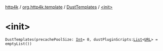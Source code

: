 [http4k](../../index.md) / [org.http4k.template](../index.md) / [DustTemplates](index.md) / [&lt;init&gt;](./-init-.md)

# &lt;init&gt;

`DustTemplates(precachePoolSize: `[`Int`](https://kotlinlang.org/api/latest/jvm/stdlib/kotlin/-int/index.html)` = 0, dustPluginScripts: `[`List`](https://kotlinlang.org/api/latest/jvm/stdlib/kotlin.collections/-list/index.html)`<`[`URL`](https://docs.oracle.com/javase/6/docs/api/java/net/URL.html)`> = emptyList())`